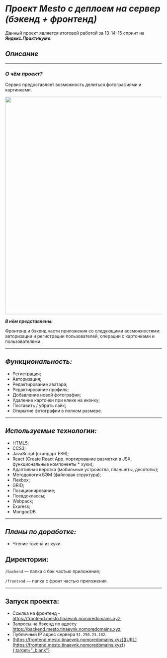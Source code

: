 # ***Проект Mesto с деплоем на сервер (бэкенд + фронтенд)***
Данный проект является итоговой работой за 13-14-15 спринт на ***Яндекс.Практикуме***.
## *Описание*
----
### ***О чём проект?***

Сервис предоставляет возможность делиться фотографиями и картинками.
<p align="center"><a href="https://frontend.mesto.tinaevnk.nomoredomains.xyz" target="_blank"><img src="https://i2.paste.pics/GWAD5.png?trs=f95e73b2f9dad8580b322eff37a94598b8622de396abb43d7a60feb13b1c5177" width="700px"></a></p>

***В нём представлены:***

Фронтенд и бэкенд части приложения со следующими возможностями: авторизации и регистрации пользователей, операции с карточками и пользователями.

---
## *Функциональность:*

* Регистрация;
* Авторизация;
* Редактирование аватара;
* Редактирование профиля;
* Добавление новой фотографии;
* Удаление карточки при клике на иконку;
* Поставить / убрать лайк;
* Открытие фотографии в полном размере.
---
## *Используемые технологии:*

* HTML5;
* CCS3;
* JavaScript (стандарт ES6);
* React (Create React App, портирование разметки в JSX, функциональные компоненты * хуки);
* Адаптивная верстка (мобильные устройства, планшеты, десктопы);
* Методология БЭМ (файловая структура);
* Flexbox;
* GRID;
* Позиционирование;
* Псевдоклассы;
* Webpack;
* Express;
* MongodDB.
---
## *Планы по доработке:*
* Чтение токена из куки.
## Директории:

`/backend` — папка с бэк частью приложения;

`/frontend` — папка с фронт частью приложения.

---
## Запуск проекта:
* Ссылка на фронтенд - <a href="https://frontend.mesto.tinaevnk.nomoredomains.xyz" target="_blank">https://frontend.mesto.tinaevnk.nomoredomains.xyz</a>;
* Запросы на бэкенд по адресу <a href="https://backend.mesto.tinaevnk.nomoredomains.xyz" target="_blank">https://backend.mesto.tinaevnk.nomoredomains.xyz</a>;
* Публичный IP адрес сервера `51.250.23.182`.
* [https://frontend.mesto.tinaevnk.nomoredomains.xyz]([URL](https://frontend.mesto.tinaevnk.nomoredomains.xyz)){:target="_blank"}